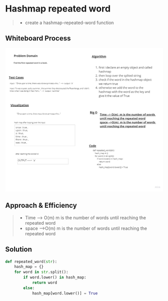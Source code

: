 # Hashmap repeated word

> - create a hashmap-repeated-word function

## Whiteboard Process

![CC31](./CC31.jpg)

## Approach & Efficiency

> - Time --> O(m) m is the number of words until reaching the repeated word
> - space -->O(m) m is the number of words until reaching the repeated word

## Solution

```python
def repeated_word(str):
    hash_map = {}
    for word in str.split():
        if word.lower() in hash_map:
            return word
        else:
            hash_map[word.lower()] = True
```
